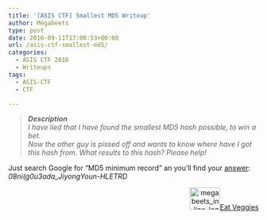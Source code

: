 ```yaml
---
title: '[ASIS CTF] Smallest MD5 Writeup'
author: Megabeets
type: post
date: 2016-09-11T17:00:53+00:00
url: /asis-ctf-smallest-md5/
categories:
  - ASIS CTF 2016
  - Writeups
tags:
  - ASIS-CTF
  - CTF

---
```

> _**Description**_  
>  _I have lied that I have found the smallest MD5 hash possible, to win a bet._  
>  _Now the other guy is pissed off and wants to know where have I got this hash from. What results to this hash? Please help!_

Just search Google for &#8220;MD5 minimum record&#8221; an you&#8217;ll find your [answer][1]: _08ni(g0u3ada_JiyongYoun-HLETRD_

<div class="nf-post-footer">
  <p style="text-align: right">
    <a href="https://www.megabeets.net/about.html#vegan"><img class="wp-image-149 alignnone" src="https://www.megabeets.net/uploads/megabeets_inline_logo.png" alt="megabeets_inline_logo" width="61" height="45" />Eat Veggies</a>
  </p>
</div>

 [1]: http://0xf.kr/md5/